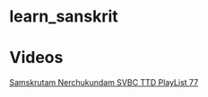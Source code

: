 # learn_sanskrit

# Videos 

[Samskrutam Nerchukundam SVBC TTD PlayList 77](https://www.youtube.com/watch?v=ggDqgzdlu4w&list=PLjhrDIztP9pdKJCdrPrrRxs5hasj7dm_i&index=77)
